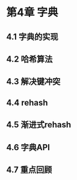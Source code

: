 # 第4章 字典

## 4.1 字典的实现


## 4.2 哈希算法


## 4.3 解决键冲突


## 4.4 rehash


## 4.5 渐进式rehash


## 4.6 字典API


## 4.7 重点回顾


